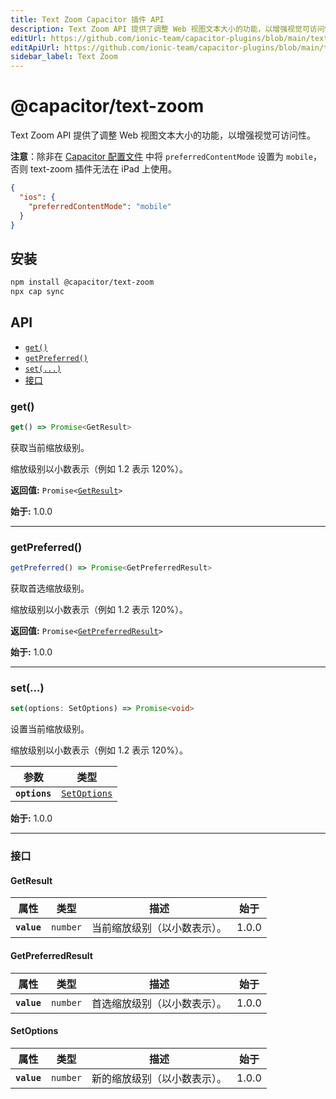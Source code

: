 ```yaml
---
title: Text Zoom Capacitor 插件 API
description: Text Zoom API 提供了调整 Web 视图文本大小的功能，以增强视觉可访问性。
editUrl: https://github.com/ionic-team/capacitor-plugins/blob/main/text-zoom/README.md
editApiUrl: https://github.com/ionic-team/capacitor-plugins/blob/main/text-zoom/src/definitions.ts
sidebar_label: Text Zoom
---
```


# @capacitor/text-zoom

Text Zoom API 提供了调整 Web 视图文本大小的功能，以增强视觉可访问性。

**注意**：除非在 [Capacitor 配置文件](https://capacitorjs.com/docs/config) 中将 `preferredContentMode` 设置为 `mobile`，否则 text-zoom 插件无法在 iPad 上使用。

```json
{
  "ios": {
    "preferredContentMode": "mobile"
  }
}
```

## 安装

```bash
npm install @capacitor/text-zoom
npx cap sync
```

## API

<docgen-index>

* [`get()`](#get)
* [`getPreferred()`](#getpreferred)
* [`set(...)`](#set)
* [接口](#interfaces)

</docgen-index>

<docgen-api>


### get()

```typescript
get() => Promise<GetResult>
```

获取当前缩放级别。

缩放级别以小数表示（例如 1.2 表示 120%）。

**返回值:** <code>Promise&lt;<a href="#getresult">GetResult</a>&gt;</code>

**始于:** 1.0.0

--------------------


### getPreferred()

```typescript
getPreferred() => Promise<GetPreferredResult>
```

获取首选缩放级别。

缩放级别以小数表示（例如 1.2 表示 120%）。

**返回值:** <code>Promise&lt;<a href="#getpreferredresult">GetPreferredResult</a>&gt;</code>

**始于:** 1.0.0

--------------------


### set(...)

```typescript
set(options: SetOptions) => Promise<void>
```

设置当前缩放级别。

缩放级别以小数表示（例如 1.2 表示 120%）。

| 参数          | 类型                                              |
| ------------- | ------------------------------------------------- |
| **`options`** | <code><a href="#setoptions">SetOptions</a></code> |

**始于:** 1.0.0

--------------------


### 接口


#### GetResult

| 属性         | 类型                | 描述                                         | 始于 |
| ----------- | ------------------- | ------------------------------------------- | ----- |
| **`value`** | <code>number</code> | 当前缩放级别（以小数表示）。                  | 1.0.0 |


#### GetPreferredResult

| 属性         | 类型                | 描述                                           | 始于 |
| ----------- | ------------------- | --------------------------------------------- | ----- |
| **`value`** | <code>number</code> | 首选缩放级别（以小数表示）。                    | 1.0.0 |


#### SetOptions

| 属性         | 类型                | 描述                                     | 始于 |
| ----------- | ------------------- | --------------------------------------- | ----- |
| **`value`** | <code>number</code> | 新的缩放级别（以小数表示）。              | 1.0.0 |

</docgen-api>